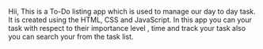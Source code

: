 Hii, This is a To-Do listing app which is used to manage our day to day task. It is created using the HTML, CSS and JavaScript. In this app you can your task with respect to their importance level , time and track your task also you can search your from the task list. 
